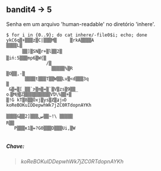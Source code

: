 ## bandit4 -> 5

Senha em um arquivo 'human-readable' no diretório 'inhere'.

```
$ for i in {0..9}; do cat inhere/-file0$i; echo; done
ykC6q▒+▒▒▒z▒C|▒▒▒M▒     ▒rkA▒▒▒▒A
▒▒▒▒L▒
      ▒▒]▒SN▒r+▒l▒▒2▒
▒iń:5▒▒▒mp6▒W{▒
               /▒
                 ▒▒▒▒▒%▒R
▒O▒▒,-▒
       ▒▒▒▒t▒▒▒T▒▒W▒▒Lv▒<d▒▒▒3q
▒
 &▒=▒[_▒▒`ɝ▒m▒=▒`▒V▒zs▒9▒▒_
o˔▒M@▒Z▒▒▒▒▒▒▒▒▒▒VƊ\%▒▒+▒
▒!G kT▒8▒▒Õxj▒ys▒Ƶ▒ʑjꮥO
koReBOKuIDDepwhWk7jZC0RTdopnAYKh

▒▒▒▒&▒▒ڛ▒▒▒[̹2▒▒~!\ ▒▒▒▒▒
R▒▒
   P▒▒▒к1▒=?G0▒▒▒D▒▒▒Ui,▒W
   
```

##### Chave:
> _koReBOKuIDDepwhWk7jZC0RTdopnAYKh_